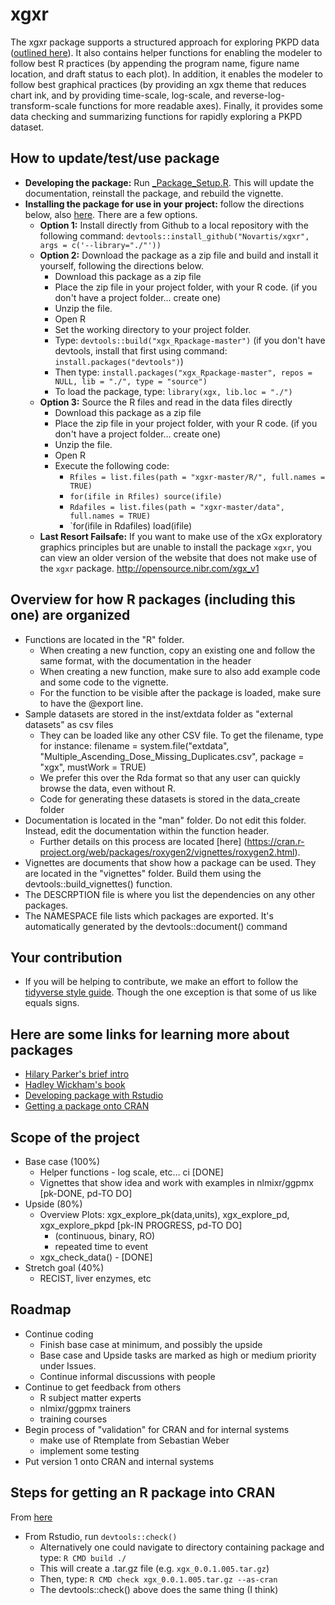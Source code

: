 # xgxr

The xgxr package supports a structured approach for exploring PKPD data ([outlined here](http://opensource.nibr.com/xgx)).  It also contains helper functions for enabling the modeler to follow best R practices (by appending the program name, figure name location, and draft status to each plot).  In addition, it enables the modeler to follow best graphical practices (by providing an xgx theme that reduces chart ink, and by providing time-scale, log-scale, and reverse-log-transform-scale functions for more readable axes).  Finally, it provides some data checking and summarizing functions for rapidly exploring a PKPD dataset.

## How to update/test/use package
* **Developing the package:** Run [_Package_Setup.R](_Package_Setup.R).  This will update the documentation, reinstall the package, and rebuild the vignette.
* **Installing the package for use in your project:** follow the directions below, also [here](_Package_Install_New_User.R).  There are a few options.
  * **Option 1:** Install directly from Github to a local repository with the following command: `devtools::install_github("Novartis/xgxr", args = c('--library="./"'))`
  * **Option 2:** Download the package as a zip file and build and install it yourself, following the directions below.
    * Download this package as a zip file
    * Place the zip file in your project folder, with your R code. (if you don't have a project folder... create one)
    * Unzip the file.  
    * Open R 
    * Set the working directory to your project folder.
    * Type: `devtools::build("xgx_Rpackage-master")` (if you don't have devtools, install that first using command: `install.packages("devtools")`)
    * Then type: `install.packages("xgx_Rpackage-master", repos = NULL, lib = "./", type = "source")`
    * To load the package, type: `library(xgx, lib.loc = "./")`
  * **Option 3:** Source the R files and read in the data files directly
    * Download this package as a zip file
    * Place the zip file in your project folder, with your R code. (if you don't have a project folder... create one)
    * Unzip the file.  
    * Open R
    * Execute the following code:
      * `Rfiles = list.files(path = "xgxr-master/R/", full.names = TRUE)`
      * `for(ifile in Rfiles) source(ifile)`
      * `Rdafiles = list.files(path = "xgxr-master/data", full.names = TRUE)`
      * `for(ifile in Rdafiles) load(ifile)
  * **Last Resort Failsafe:** If you want to make use of the xGx exploratory graphics principles but are unable to install the package `xgxr`, you can view an older version of the website that does not make use of the `xgxr` package.  http://opensource.nibr.com/xgx_v1
  

## Overview for how R packages (including this one) are organized
* Functions are located in the "R" folder.  
  * When creating a new function, copy an existing one and follow the same format, with the documentation in the header
  * When creating a new function, make sure to also add example code and some code to the vignette.
  * For the function to be visible after the package is loaded, make sure to have the @export line.  
* Sample datasets are stored in the inst/extdata folder as "external datasets" as csv files
  * They can be loaded like any other CSV file.  To get the filename, type for instance: filename   = system.file("extdata", "Multiple_Ascending_Dose_Missing_Duplicates.csv", package = "xgx", mustWork = TRUE)
  * We prefer this over the Rda format so that any user can quickly browse the data, even without R.
  * Code for generating these datasets is stored in the data_create folder
* Documentation is located in the "man" folder.  Do not edit this folder.  Instead, edit the documentation within the function header.  
  * Further details on this process are located [here] (https://cran.r-project.org/web/packages/roxygen2/vignettes/roxygen2.html).
* Vignettes are documents that show how a package can be used.  They are located in the "vignettes" folder.  Build them using the devtools::build_vignettes() function.
* The DESCRPTION file is where you list the dependencies on any other packages.
* The NAMESPACE file lists which packages are exported.  It's automatically generated by the devtools::document() command

## Your contribution
* If you will be helping to contribute, we make an effort to follow the [tidyverse style guide](https://style.tidyverse.org/index.html).  Though the one exception is that some of us like equals signs.

## Here are some links for learning more about packages
* [Hilary Parker's brief intro](https://hilaryparker.com/2014/04/29/writing-an-r-package-from-scratch/)
* [Hadley Wickham's book](http://r-pkgs.had.co.nz/)
* [Developing package with Rstudio](https://support.rstudio.com/hc/en-us/articles/200486488-Developing-Packages-with-RStudio)
* [Getting a package onto CRAN](https://cran.r-project.org/web/packages/policies.html)

## Scope of the project
* Base case (100%)
    * Helper functions - log scale, etc… ci [DONE]
    * Vignettes that show idea and work with examples in nlmixr/ggpmx [pk-DONE, pd-TO DO]
* Upside (80%)
    * Overview Plots: xgx_explore_pk(data,units), xgx_explore_pd, xgx_explore_pkpd [pk-IN PROGRESS, pd-TO DO]
      * (continuous, binary, RO)
      * repeated time to event
    * xgx_check_data() - [DONE]
* Stretch goal (40%)
    * RECIST, liver enzymes, etc

## Roadmap
* Continue coding
    * Finish base case at minimum, and possibly the upside
    * Base case and Upside tasks are marked as high or medium priority under Issues.
    * Continue informal discussions with people
* Continue to get feedback from others
    * R subject matter experts
    * nlmixr/ggpmx trainers
    * training courses
* Begin process of "validation" for CRAN and for internal systems
    * make use of Rtemplate from Sebastian Weber
    * implement some testing
* Put version 1 onto CRAN and internal systems

## Steps for getting an R package into CRAN

From [here](https://kbroman.org/pkg_primer/pages/cran.html)
* From Rstudio, run `devtools::check()`
    * Alternatively one could navigate to directory containing package and type: `R CMD build ./`  
    * This will create a .tar.gz file (e.g. `xgx_0.0.1.005.tar.gz`)
    * Then, type: `R CMD check xgx_0.0.1.005.tar.gz --as-cran`
    * The devtools::check() above does the same thing (I think)

